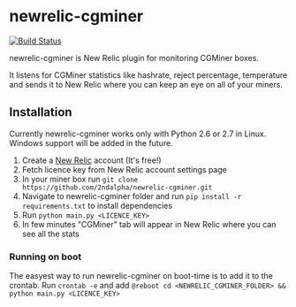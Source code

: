 # newrelic-cgminer
[![Build Status](https://travis-ci.org/2ndalpha/newrelic-cgminer.png?branch=master)](https://travis-ci.org/2ndalpha/newrelic-cgminer)

newrelic-cgminer is New Relic plugin for monitoring CGMiner boxes.

It listens for CGMiner statistics like hashrate, reject percentage, temperature and sends it to New Relic where you can keep an eye on all of your miners.

## Installation

Currently newrelic-cgminer works only with Python 2.6 or 2.7 in Linux. Windows support will be added in the future.

1. Create a [New Relic](https://www.newrelic.com) account (It's free!)
2. Fetch licence key from New Relic account settings page
3. In your miner box run `git clone https://github.com/2ndalpha/newrelic-cgminer.git`
4. Navigate to newrelic-cgminer folder and run `pip install -r requirements.txt` to install dependencies
5. Run `python main.py <LICENCE_KEY>`
6. In few minutes "CGMiner" tab will appear in New Relic where you can see all the stats

### Running on boot
The easyest way to run newrelic-cgminer on boot-time is to add it to the crontab.
Run `crontab -e` and add
`@reboot cd <NEWRELIC_CGMINER_FOLDER> && python main.py <LICENCE_KEY>`
